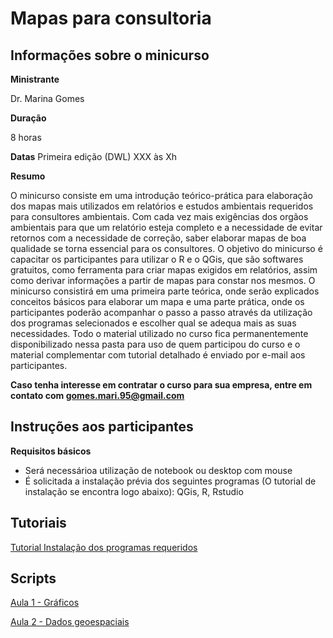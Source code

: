# Mapas para consultoria
## Informações sobre o minicurso

**Ministrante**

Dr. Marina Gomes

**Duração**

8 horas 

**Datas**
Primeira edição (DWL)
XXX às Xh

**Resumo**

O minicurso consiste em uma introdução teórico-prática para elaboração dos mapas mais utilizados em relatórios e estudos ambientais requeridos para consultores ambientais. Com cada vez mais exigências dos orgãos ambientais para que um relatório esteja completo e a necessidade de evitar retornos com a necessidade de correção, saber elaborar mapas de boa qualidade se torna essencial para os consultores. O objetivo do minicurso é capacitar os participantes para utilizar o R e o QGis, que são softwares gratuitos, como ferramenta para criar mapas exigidos em relatórios, assim como derivar informações a partir de mapas para constar nos mesmos. O minicurso consistirá em uma primeira parte teórica, onde serão explicados conceitos básicos para elaborar um mapa e uma parte prática, onde os participantes poderão acompanhar o passo a passo através da utilização dos programas selecionados e escolher qual se adequa mais as suas necessidades. Todo o material utilizado no curso fica permanentemente disponibilizado nessa pasta para uso de quem participou do curso e o material complementar com tutorial detalhado é enviado por e-mail aos participantes.

**Caso tenha interesse em contratar o curso para sua empresa, entre em contato com gomes.mari.95@gmail.com**

## Instruções aos participantes

**Requisitos básicos**  
- Será necessárioa utilização de notebook ou desktop com mouse
- É solicitada a instalação prévia dos seguintes programas (O tutorial de instalação se encontra logo abaixo): QGis, R, Rstudio

## Tutoriais

[Tutorial Instalação dos programas requeridos]([https://drive.google.com/file/d/1XrAurFOdwqCMSrnweWtVNfoyWP0DRRWm/view?usp=sharing])


## Scripts

[Aula 1 - Gráficos](https://github.com/marinagomesdip/minicurso-analisebiodiversidade-r/blob/main/Scripts/Aula%20%202%20-%20Gr%C3%A1ficos.R) <br>

[Aula 2 - Dados geoespaciais](https://github.com/marinagomesdip/minicurso-analisebiodiversidade-r/blob/main/Scripts/Aula%203%20-%20Dados%20Geoespaciais.R) <br>


